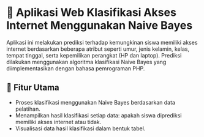 # 📡 Aplikasi Web Klasifikasi Akses Internet Menggunakan Naive Bayes

Aplikasi ini melakukan prediksi terhadap kemungkinan siswa memiliki akses internet berdasarkan beberapa atribut seperti umur, jenis kelamin, kelas, tempat tinggal, serta kepemilikan perangkat (HP dan laptop). Prediksi dilakukan menggunakan algoritma klasifikasi Naive Bayes yang diimplementasikan dengan bahasa pemrograman PHP.

## 🧠 Fitur Utama
- Proses klasifikasi menggunakan Naive Bayes berdasarkan data pelatihan.
- Menampilkan hasil klasifikasi setiap data: apakah siswa diprediksi memiliki akses internet atau tidak.
- Visualisasi data hasil klasifikasi dalam bentuk tabel.

